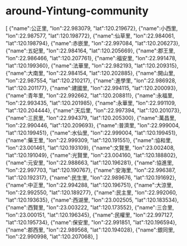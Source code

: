 # around-Yintung-community
[
{"name":公正里, "lon":22.983079, "lat":120.219672},
{"name":小西里, "lon":22.987577, "lat":120.198772},
{"name":仙草里, "lon":22.984061, "lat":120.198794},
{"name":赤嵌里, "lon":22.997084, "lat":120.206273},
{"name":五妃里, "lon":22.984164, "lat":120.205669},
{"name":郡王里, "lon":22.986466, "lat":120.207761},
{"name":福安里, "lon":22.991478, "lat":120.199360},
{"name":法華里, "lon":22.982193, "lat":120.209315},
{"name":大南里, "lon":22.984154, "lat":120.202885},
{"name":開山里, "lon":22.987554, "lat":120.210217},
{"name":進學里, "lon":22.986928, "lat":120.201177},
{"name":建國里, "lon":22.994115, "lat":120.200093},
{"name":青年里, "lon":22.992662, "lat":120.208811},
{"name":永福里, "lon":22.993435, "lat":120.201985},
{"name":永華里, "lon":22.991109, "lat":120.204444},
{"name":天后里, "lon":22.997394, "lat":120.201073},
{"name":三民里, "lon":22.994379, "lat":120.205300},
{"name":萬昌里, "lon":22.990446, "lat":120.209693},
{"name":普濟里, "lon":22.999004, "lat":120.199451},
{"name":水仙里, "lon":22.999004, "lat":120.199451},
{"name":藥王里, "lon":22.999309, "lat":120.191551},
{"name":協和里, "lon":23.001461, "lat":120.193109},
{"name":文賢里, "lon":23.002408, "lat":120.191049},
{"name":光賢里, "lon":23.004160, "lat":120.188802},
{"name":元安里, "lon":22.988663, "lat":120.196281},
{"name":協進里, "lon":22.997703, "lat":120.190767},
{"name":安海里, "lon":22.996387, "lat":120.192317},
{"name":民生里, "lon":22.989676, "lat":120.191692},
{"name":中正里, "lon":22.994288, "lat":120.196751},
{"name":大涼里, "lon":22.992550, "lat":120.189277},
{"name":民主里, "lon":22.992060, "lat":120.193635},
{"name":西湖里, "lon":23.002505, "lat":120.183534},
{"name":西賢里, "lon":23.003222, "lat":120.173552},
{"name":三合里, "lon":23.000151, "lat":120.196345},
{"name":民權里, "lon":22.997127, "lat":120.195734},
{"name":保安里, "lon":22.991851, "lat":120.196594},
{"name":郡西里, "lon":22.989568, "lat":120.194028},
{"name":銀同里, "lon":22.990998, "lat":120.207068},
]
